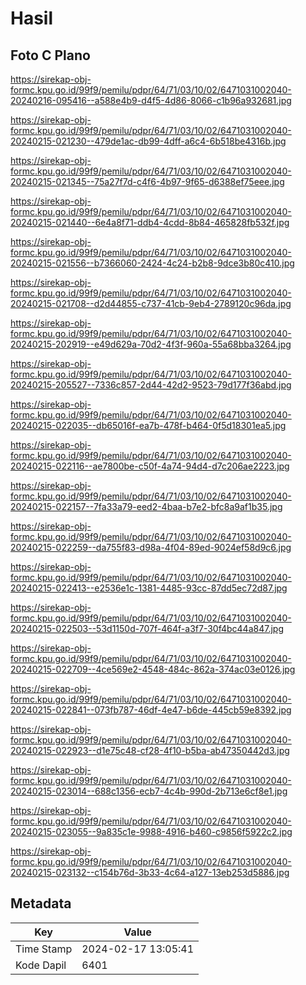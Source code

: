 # Hasil

## Foto C Plano

https://sirekap-obj-formc.kpu.go.id/99f9/pemilu/pdpr/64/71/03/10/02/6471031002040-20240216-095416--a588e4b9-d4f5-4d86-8066-c1b96a932681.jpg

https://sirekap-obj-formc.kpu.go.id/99f9/pemilu/pdpr/64/71/03/10/02/6471031002040-20240215-021230--479de1ac-db99-4dff-a6c4-6b518be4316b.jpg

https://sirekap-obj-formc.kpu.go.id/99f9/pemilu/pdpr/64/71/03/10/02/6471031002040-20240215-021345--75a27f7d-c4f6-4b97-9f65-d6388ef75eee.jpg

https://sirekap-obj-formc.kpu.go.id/99f9/pemilu/pdpr/64/71/03/10/02/6471031002040-20240215-021440--6e4a8f71-ddb4-4cdd-8b84-465828fb532f.jpg

https://sirekap-obj-formc.kpu.go.id/99f9/pemilu/pdpr/64/71/03/10/02/6471031002040-20240215-021556--b7366060-2424-4c24-b2b8-9dce3b80c410.jpg

https://sirekap-obj-formc.kpu.go.id/99f9/pemilu/pdpr/64/71/03/10/02/6471031002040-20240215-021708--d2d44855-c737-41cb-9eb4-2789120c96da.jpg

https://sirekap-obj-formc.kpu.go.id/99f9/pemilu/pdpr/64/71/03/10/02/6471031002040-20240215-202919--e49d629a-70d2-4f3f-960a-55a68bba3264.jpg

https://sirekap-obj-formc.kpu.go.id/99f9/pemilu/pdpr/64/71/03/10/02/6471031002040-20240215-205527--7336c857-2d44-42d2-9523-79d177f36abd.jpg

https://sirekap-obj-formc.kpu.go.id/99f9/pemilu/pdpr/64/71/03/10/02/6471031002040-20240215-022035--db65016f-ea7b-478f-b464-0f5d18301ea5.jpg

https://sirekap-obj-formc.kpu.go.id/99f9/pemilu/pdpr/64/71/03/10/02/6471031002040-20240215-022116--ae7800be-c50f-4a74-94d4-d7c206ae2223.jpg

https://sirekap-obj-formc.kpu.go.id/99f9/pemilu/pdpr/64/71/03/10/02/6471031002040-20240215-022157--7fa33a79-eed2-4baa-b7e2-bfc8a9af1b35.jpg

https://sirekap-obj-formc.kpu.go.id/99f9/pemilu/pdpr/64/71/03/10/02/6471031002040-20240215-022259--da755f83-d98a-4f04-89ed-9024ef58d9c6.jpg

https://sirekap-obj-formc.kpu.go.id/99f9/pemilu/pdpr/64/71/03/10/02/6471031002040-20240215-022413--e2536e1c-1381-4485-93cc-87dd5ec72d87.jpg

https://sirekap-obj-formc.kpu.go.id/99f9/pemilu/pdpr/64/71/03/10/02/6471031002040-20240215-022503--53d1150d-707f-464f-a3f7-30f4bc44a847.jpg

https://sirekap-obj-formc.kpu.go.id/99f9/pemilu/pdpr/64/71/03/10/02/6471031002040-20240215-022709--4ce569e2-4548-484c-862a-374ac03e0126.jpg

https://sirekap-obj-formc.kpu.go.id/99f9/pemilu/pdpr/64/71/03/10/02/6471031002040-20240215-022841--073fb787-46df-4e47-b6de-445cb59e8392.jpg

https://sirekap-obj-formc.kpu.go.id/99f9/pemilu/pdpr/64/71/03/10/02/6471031002040-20240215-022923--d1e75c48-cf28-4f10-b5ba-ab47350442d3.jpg

https://sirekap-obj-formc.kpu.go.id/99f9/pemilu/pdpr/64/71/03/10/02/6471031002040-20240215-023014--688c1356-ecb7-4c4b-990d-2b713e6cf8e1.jpg

https://sirekap-obj-formc.kpu.go.id/99f9/pemilu/pdpr/64/71/03/10/02/6471031002040-20240215-023055--9a835c1e-9988-4916-b460-c9856f5922c2.jpg

https://sirekap-obj-formc.kpu.go.id/99f9/pemilu/pdpr/64/71/03/10/02/6471031002040-20240215-023132--c154b76d-3b33-4c64-a127-13eb253d5886.jpg


## Metadata

| Key        | Value               |
| ---------- | ------------------- |
| Time Stamp | 2024-02-17 13:05:41 |
| Kode Dapil | 6401                |



